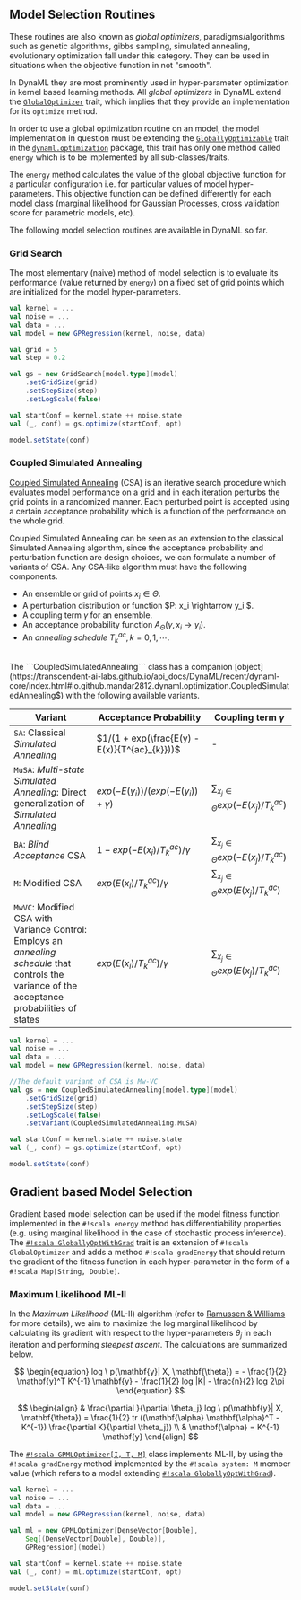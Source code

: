 
## Model Selection Routines

These routines are also known as _global optimizers_, paradigms/algorithms such as genetic algorithms, gibbs sampling, simulated annealing, evolutionary optimization fall under this category. They can be used in situations when the objective function in not "smooth".

In DynaML they are most prominently used in hyper-parameter optimization in kernel based learning methods. All _global optimizers_ in DynaML extend the [```GlobalOptimizer```](https://transcendent-ai-labs.github.io/api_docs/DynaML/recent/dynaml-core/index.html#io.github.mandar2812.dynaml.optimization.GlobalOptimizer) trait, which implies that they provide an implementation for its ```optimize``` method.

In order to use a global optimization routine on an model, the model implementation in question must be extending the [```GloballyOptimizable```](https://transcendent-ai-labs.github.io/api_docs/DynaML/recent/dynaml-core/index.html#io.github.mandar2812.dynaml.optimization.GloballyOptimizable) trait in the [```dynaml.optimization```](https://transcendent-ai-labs.github.io/api_docs/DynaML/recent/dynaml-core/index.html#io.github.mandar2812.dynaml.optimization.package) package, this trait has only one method called ```energy``` which is to be implemented by all sub-classes/traits.

The ```energy``` method calculates the value of the global objective function for a particular configuration i.e. for particular values of model hyper-parameters. This objective function can be defined differently for each model class (marginal likelihood for Gaussian Processes, cross validation score for parametric models, etc).

The following model selection routines are available in DynaML so far.

### Grid Search

The most elementary (naive) method of model selection is to evaluate its performance (value returned by ```energy```) on a fixed set of grid points which are initialized for the model hyper-parameters.

```scala
val kernel = ...
val noise = ...
val data = ...
val model = new GPRegression(kernel, noise, data)

val grid = 5
val step = 0.2

val gs = new GridSearch[model.type](model)
	.setGridSize(grid)
	.setStepSize(step)
	.setLogScale(false)

val startConf = kernel.state ++ noise.state
val (_, conf) = gs.optimize(startConf, opt)

model.setState(conf)
```

### Coupled Simulated Annealing

[Coupled Simulated Annealing](ftp://ftp.esat.kuleuven.be/sista/sdesouza/papers/CSA2009accepted.pdf) (CSA) is an iterative search procedure which evaluates model performance on a grid and in each iteration perturbs the grid points in a randomized manner. Each perturbed point is accepted using a certain acceptance probability which is a function of the performance on the whole grid.

Coupled Simulated Annealing can be seen as an extension to the classical Simulated Annealing algorithm, since the acceptance probability and perturbation function are design choices, we can formulate a number of variants of CSA. Any CSA-like algorithm must have the following components.


* An ensemble or grid of points $x_i \in \Theta$.
* A perturbation distribution or function $P: x_i \rightarrow y_i $.
* A coupling term $\gamma$ for an ensemble.
* An acceptance probability function $A_{\Theta}(\gamma, x_i \rightarrow y_i)$.
* An _annealing schedule_ $T_{k}^{ac}, k = 0, 1, \cdots$.

<br/>
The ```CoupledSimulatedAnnealing``` class has a companion [object](https://transcendent-ai-labs.github.io/api_docs/DynaML/recent/dynaml-core/index.html#io.github.mandar2812.dynaml.optimization.CoupledSimulatedAnnealing$) with the following available variants.
<br/>

 Variant |Acceptance Probability | Coupling term $\gamma$
--------|-----------|-----------
```SA```:  Classical _Simulated Annealing_ | $1/(1 + exp(\frac{E(y) - E(x)}{T^{ac}_{k}}))$ | -
```MuSA```: _Multi-state Simulated Annealing_: Direct generalization of _Simulated Annealing_| $exp(-E(y_i))/(exp(-E(y_i)) + \gamma)$ | $\sum_{x_j \in \Theta}{exp(-E(x_j)/T^{ac}_{k})}$
```BA```:  _Blind Acceptance_ CSA| $1 - exp(-E(x_i)/T_{k}^{ac})/\gamma$ | $\sum_{x_j \in \Theta}{exp(-E(x_j)/T^{ac}_{k})}$
```M```:  Modified CSA |  $exp(E(x_i)/T_{k}^{ac})/\gamma$ | $\sum_{x_j \in \Theta}{exp(E(x_j)/T^{ac}_{k})}$
```MwVC```:  Modified CSA with Variance Control: Employs an _annealing schedule_ that controls the variance of the acceptance probabilities of states | $exp(E(x_i)/T_{k}^{ac})/\gamma$ | $\sum_{x_j \in \Theta}{exp(E(x_j)/T^{ac}_{k})}$


```scala
val kernel = ...
val noise = ...
val data = ...
val model = new GPRegression(kernel, noise, data)

//The default variant of CSA is Mw-VC
val gs = new CoupledSimulatedAnnealing[model.type](model)
	.setGridSize(grid)
	.setStepSize(step)
	.setLogScale(false)
	.setVariant(CoupledSimulatedAnnealing.MuSA)

val startConf = kernel.state ++ noise.state
val (_, conf) = gs.optimize(startConf, opt)

model.setState(conf)
```

## Gradient based Model Selection

Gradient based model selection can be used if the model fitness function implemented in the `#!scala energy` method has differentiability properties (e.g. using marginal likelihood in the case of stochastic process inference). The [`#!scala GloballyOptWithGrad`](https://transcendent-ai-labs.github.io/api_docs/DynaML/recent/dynaml-core/index.html#io.github.mandar2812.dynaml.optimization.GloballyOptWithGrad) trait is an extension of `#!scala GlobalOptimizer` and adds a method `#!scala gradEnergy` that should return the gradient of the fitness function in each hyper-parameter in the form of a `#!scala Map[String, Double]`.

### Maximum Likelihood ML-II

In the _Maximum Likelihood_ (ML-II) algorithm (refer to [Ramussen & Williams](https://books.google.nl/books/about/Gaussian_Processes_for_Machine_Learning.html?id=vWtwQgAACAAJ&hl=en ) for more details), we aim to maximize the log marginal likelihood by calculating its gradient with respect to the hyper-parameters $\theta_j$ in each iteration and performing _steepest ascent_. The calculations are summarized below.



$$
\begin{equation}
log \ p(\mathbf{y}| X, \mathbf{\theta}) = - \frac{1}{2} \mathbf{y}^T K^{-1} \mathbf{y} - \frac{1}{2} log |K| - \frac{n}{2} log 2\pi
\end{equation}
$$

$$
\begin{align}
& \frac{\partial }{\partial \theta_j} log \ p(\mathbf{y}| X, \mathbf{\theta}) = \frac{1}{2} tr ((\mathbf{\alpha} \mathbf{\alpha}^T - K^{-1}) \frac{\partial K}{\partial \theta_j}) \\
& \mathbf{\alpha} = K^{-1} \mathbf{y}
\end{align}
$$

The [`#!scala GPMLOptimizer[I, T, M]`](https://transcendent-ai-labs.github.io/api_docs/DynaML/recent/dynaml-core/index.html#io.github.mandar2812.dynaml.optimization.GPMLOptimizer) class implements ML-II, by using the `#!scala gradEnergy` method implemented by the `#!scala system: M` member value (which refers to a model extending  [`#!scala GloballyOptWithGrad`](https://transcendent-ai-labs.github.io/api_docs/DynaML/recent/dynaml-core/index.html#io.github.mandar2812.dynaml.optimization.GloballyOptWithGrad)).

```scala
val kernel = ...
val noise = ...
val data = ...
val model = new GPRegression(kernel, noise, data)

val ml = new GPMLOptimizer[DenseVector[Double],
	Seq[(DenseVector[Double], Double)],
	GPRegression](model)

val startConf = kernel.state ++ noise.state
val (_, conf) = ml.optimize(startConf, opt)

model.setState(conf)
```
